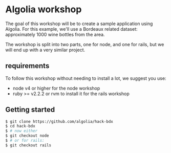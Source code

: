 # Algolia workshop

The goal of this workshop will be to create a sample application using Algolia.
For this example, we'll use a Bordeaux related dataset: approximately 1000 wine bottles from the area.

The workshop is split into two parts, one for node, and one for rails, but we will end up with a very similar project.

## requirements

To follow this workshop without needing to install a lot, we suggest you use: 

* node v4 or higher for the node workshop
* ruby >= v2.2.2 or rvm to install it for the rails workshop

## Getting started

```sh
$ git clone https://github.com/algolia/hack-bdx
$ cd hack-bdx
$ # now either
$ git checkout node
$ # or for rails:
$ git checkout rails
```
